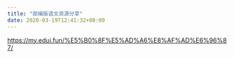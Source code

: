 ```yaml
---
title: "部编版语文资源分享"
date: 2020-03-19T12:41:32+08:00
---
```


<https://my.edui.fun/%E5%B0%8F%E5%AD%A6%E8%AF%AD%E6%96%87/>